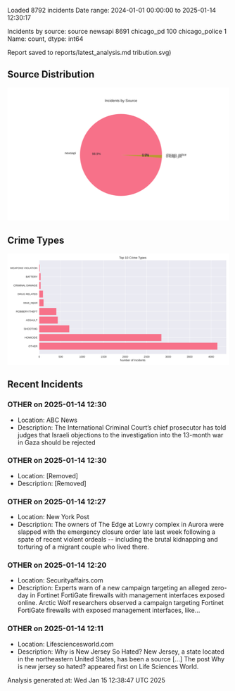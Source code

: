 
Loaded 8792 incidents
Date range: 2024-01-01 00:00:00 to 2025-01-14 12:30:17

Incidents by source:
source
newsapi           8691
chicago_pd         100
chicago_police       1
Name: count, dtype: int64

Report saved to reports/latest_analysis.md
tribution.svg)

## Source Distribution
![Source Distribution](images/source_distribution.svg)

## Crime Types
![Crime Types](images/crime_types.svg)

## Recent Incidents

### OTHER on 2025-01-14 12:30
- Location: ABC News
- Description: The International Criminal Court’s chief prosecutor has told judges that Israeli objections to the investigation into the 13-month war in Gaza should be rejected


### OTHER on 2025-01-14 12:30
- Location: [Removed]
- Description: [Removed]


### OTHER on 2025-01-14 12:27
- Location: New York Post
- Description: The owners of The Edge at Lowry complex in Aurora were slapped with the emergency closure order late last week following a spate of recent violent ordeals -- including the brutal kidnapping and torturing of a migrant couple who lived there.


### OTHER on 2025-01-14 12:20
- Location: Securityaffairs.com
- Description: Experts warn of a new campaign targeting an alleged zero-day in Fortinet FortiGate firewalls with management interfaces exposed online. Arctic Wolf researchers observed a campaign targeting Fortinet FortiGate firewalls with exposed management interfaces, like…


### OTHER on 2025-01-14 12:11
- Location: Lifesciencesworld.com
- Description: Why is New Jersey So Hated? New Jersey, a state located in the northeastern United States, has been a source […]
The post Why is new jersey so hated? appeared first on Life Sciences World.

Analysis generated at: Wed Jan 15 12:38:47 UTC 2025
